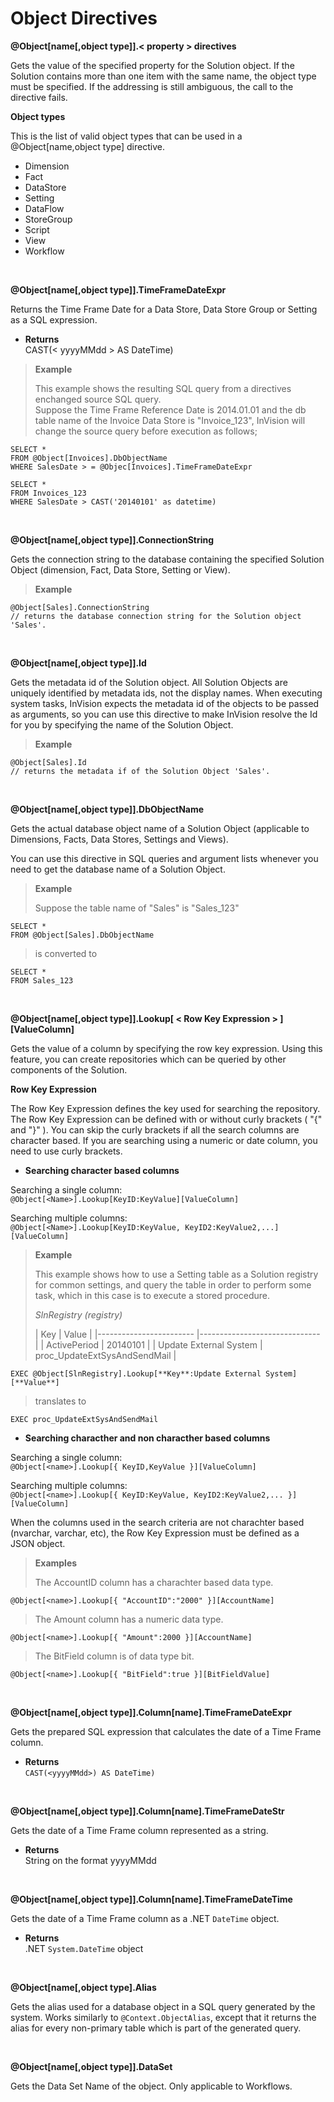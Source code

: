 
# Object Directives

**@Object[name[,object type]].< property > directives**

Gets the value of the specified property for the Solution object. If the Solution contains more than one item with the same name, the object type must be specified. If the addressing is still ambiguous, the call to the directive fails. 

**Object types**

This is the list of valid object types that can be used in a @Object[name,object type] directive.


* Dimension
* Fact
* DataStore
* Setting
* DataFlow
* StoreGroup
* Script
* View
* Workflow

<br/>


**@Object[name[,object type]].TimeFrameDateExpr**

Returns the Time Frame Date for a Data Store, Data Store Group or Setting as a SQL expression.

*	**Returns**  
CAST(< yyyyMMdd > AS DateTime)


>**Example**
>
>This example shows the resulting SQL query from a directives enchanged source SQL query.  
>Suppose the Time Frame Reference Date is 2014.01.01 and the db table name of the Invoice Data Store is "Invoice_123", InVision will change the source query before execution as follows;
>
 ```
 SELECT *  
 FROM @Object[Invoices].DbObjectName  
 WHERE SalesDate > = @Objec[Invoices].TimeFrameDateExpr
 ```
>
 ```
 SELECT *  
 FROM Invoices_123  
 WHERE SalesDate > CAST('20140101' as datetime)
 ```

<br/>


**@Object[name[,object type]].ConnectionString**

Gets the connection string to the database containing the specified Solution Object (dimension, Fact, Data Store, Setting or View).

>**Example**
>
```
@Object[Sales].ConnectionString  
// returns the database connection string for the Solution object 'Sales'.
```


<br/>


**@Object[name[,object type]].Id**

Gets the metadata id of the Solution object. All Solution Objects are uniquely identified by metadata ids, not the display names. When executing system tasks, InVision expects the metadata id of the objects to be passed as arguments, so you can use this directive to make InVision resolve the Id for you by specifying the name of the Solution Object. 

>**Example**
>
 ```
 @Object[Sales].Id  
 // returns the metadata if of the Solution Object 'Sales'.
 ```


<br/>


**@Object[name[,object type]].DbObjectName**

Gets the actual database object name of a Solution Object (applicable to Dimensions, Facts, Data Stores, Settings and Views).

You can use this directive in SQL queries and argument lists whenever you need to get the database name of a Solution Object.

>**Example**
>
>Suppose the table name of "Sales" is "Sales_123"
>
 ```
 SELECT *  
 FROM @Object[Sales].DbObjectName
 ```
>
 >is converted to
>
 ```
 SELECT *  
 FROM Sales_123
 ```


<br/>



**@Object[name[,object type]].Lookup[ < Row Key Expression > ][ValueColumn]**

Gets the value of a column by specifying the row key expression.
Using this feature, you can create repositories which can be queried by other components of the Solution.

**Row Key Expression**

The Row Key Expression defines the key used for searching the repository. 
The Row Key Expression can be defined with or without curly brackets ( "{" and "}" ). You can skip the curly brackets if all the search columns are character based. If you are searching using a numeric or date column, you need to use curly brackets.

* **Searching character based columns**
  
Searching a single column:  
``@Object[<Name>].Lookup[KeyID:KeyValue][ValueColumn]``

Searching multiple columns:  
``@Object[<Name>].Lookup[KeyID:KeyValue, KeyID2:KeyValue2,...][ValueColumn]``



>**Example**
>
>This example shows how to use a Setting table as a Solution registry for common settings, and query the table in order to perform some task, which in this case is to execute a stored procedure. 
>
>*SlnRegistry (registry)*
>
>| Key                    	| Value                        	|
|------------------------	|------------------------------	|
| ActivePeriod           	| 20140101                     	|
| Update External System 	| proc_UpdateExtSysAndSendMail 	|
>
```
EXEC @Object[SlnRegistry].Lookup[**Key**:Update External System][**Value**]
```
>
>translates to
>
```
EXEC proc_UpdateExtSysAndSendMail
```


*	**Searching characther and non characther based columns**

Searching a single column:  
``@Object[<name>].Lookup[{ KeyID,KeyValue }][ValueColumn]``

Searching multiple columns:  
``@Object[<name>].Lookup[{ KeyID:KeyValue, KeyID2:KeyValue2,... }][ValueColumn]`` 

When the columns used in the search criteria are not charachter based (nvarchar, varchar, etc), the Row Key Expression must be defined as a JSON object. 

>**Examples**
>
>The AccountID column has a charachter based data type. 
```
@Object[<name>].Lookup[{ "AccountID":"2000" }][AccountName]
```
>
>The Amount column has a numeric data type.
```
@Object[<name>].Lookup[{ "Amount":2000 }][AccountName]
```
>
>The BitField column is of data type bit.
```
@Object[<name>].Lookup[{ "BitField":true }][BitFieldValue]
```


<br/>

**@Object[name[,object type]].Column[name].TimeFrameDateExpr**

Gets the prepared SQL expression that calculates the date of a Time Frame column. 	


*	**Returns**  
``CAST(<yyyyMMdd>) AS DateTime)``

<br/>

**@Object[name[,object type]].Column[name].TimeFrameDateStr**

Gets the date of a Time Frame column represented as a string.


*	**Returns**  
String on the format yyyyMMdd 

<br/>

**@Object[name[,object type]].Column[name].TimeFrameDateTime**

Gets the date of a Time Frame column as a .NET ``DateTime`` object.


*	**Returns**  
.NET ``System.DateTime`` object

<br/>

**@Object[name[,object type].Alias**

Gets the alias used for a database object in a SQL query generated by the system. Works similarly to ``@Context.ObjectAlias``, except that it returns the alias for every non-primary table which is part of the generated query. 

<br/>

**@Object[name[,object type]].DataSet**

Gets the Data Set Name of the object. Only applicable to Workflows.

